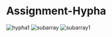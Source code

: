 # Assignment-Hypha
![hypha1](https://user-images.githubusercontent.com/91682289/167263356-c0499f75-558b-425f-bdc7-3b8ce8de92a6.png)
![subarray](https://user-images.githubusercontent.com/91682289/167263349-70b2863a-eee7-4f73-abb3-9b6389405e3c.png)
![subarray1](https://user-images.githubusercontent.com/91682289/167263352-d9353e5d-d02e-47c0-9c16-e145007afb8a.png)


